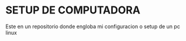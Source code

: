 # SETUP DE COMPUTADORA 

Este en un repositorio donde engloba mi configuracion o setup de un pc linux
